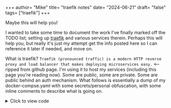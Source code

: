 +++
author= "Mike"
title= "traefik notes"
date= "2024-06-21"
draft= "false"
tags= ["traefik"]
+++

Maybe this will help you!
<!--more-->

I wanted to take some time to document the work I've finally marked off the TODO list; setting up [traefik](https://github.com/traefik/traefik) and various services therein. Perhaps this will help you, but really it's just my attempt get the info posted here so I can reference it later if needed, and move on.

What is traefik? `Traefik (pronounced traffic) is a modern HTTP reverse proxy and load balancer that makes deploying microservices easy.` <-- ripped from github page. I'm using it to host my services (including this page you're reading now). Some are public, some are private. Some are public behind an auth mechanism. What follows is essentially a dump of my docker-compse.yaml with some secrets/personal obfuscation, with some inline comments to describe what is going on.

<details>
  <summary>Click to view code</summary>
  <pre>
  ```yaml
version: '3.8'
services:

  traefik:
    image: traefik
    # Enables the web UI and tells Traefik to listen to docker
    container_name: "traefik"
    command:
      - '--api=true'
      - '--api.dashboard=true'
      - '--api.insecure=true'
      - "--providers.docker=true"
      - "--providers.docker.exposedbydefault=false"
      - "--providers.file.directory=/config/"
      - "--providers.file.watch=true"
      - "--entrypoints.websecure.address=:443"
      - "--certificatesresolvers.myresolver.acme.tlschallenge=true"
      - "--certificatesresolvers.myresolver.acme.email=personal@email.com"
      - "--certificatesresolvers.myresolver.acme.storage=/letsencrypt/acme.json"
      - "--log.level=INFO"
      - "--log.filePath=/logs/traefik.log"
      - "--accesslog=true"
      - "--accesslog.filePath=/logs/access.log"
      - "--accesslog.bufferingsize=50"
    ports:
      - "8082:8080"
      - "443:443"
    volumes:
      - "/var/run/docker.sock:/var/run/docker.sock:ro"
      - "./letsencrypt:/letsencrypt"
      - "./logs/:/logs/"
      - "./config/:/config/"
    labels:
      - 'traefik.enable=true'
      - 'traefik.http.routers.api.rule=Host(`traefik.virtualbeck.com`)'
      - 'traefik.http.routers.api.entrypoints=websecure'
      - 'traefik.http.routers.api.service=api@internal'
      - 'traefik.http.routers.api.tls=true'
      - 'traefik.http.routers.api.tls.certresolver=myresolver'
      - 'traefik.http.routers.api.middlewares=authelia@docker'

    depends_on:
      - "authelia"

  authelia:
    # Authentication!
    image: "authelia/authelia:4.38.8"
    container_name: "authelia"
    restart: unless-stopped
    expose:
      - 9091
    volumes:
      - "~/authelia:/config"
    labels:
      - "traefik.enable=true"
      - "traefik.http.routers.authelia.rule=Host(`login.virtualbeck.com`)"
      - "traefik.http.routers.authelia.entrypoints=websecure"
      - "traefik.http.routers.authelia.tls.certresolver=myresolver"
      - "traefik.http.routers.authelia.tls=true"
      - 'traefik.http.middlewares.authelia.forwardAuth.address=http://authelia:9091/api/verify?rd=https://login.virtualbeck.com/'
      - 'traefik.http.middlewares.authelia.forwardAuth.trustForwardHeader=true'
      - 'traefik.http.middlewares.authelia.forwardAuth.authResponseHeaders=Remote-User,Remote-Groups,Remote-Email,Remote-Name'

  virtualbeck_nginx:
    # This blog, how recursive!
    image: nginx:latest
    container_name: virtualbeck_blog
    restart: unless-stopped
    volumes:
      - "~/virtualbeck_blog/public:/usr/share/nginx/html:ro"
    labels:
      - "traefik.enable=true"
      - "traefik.http.routers.virtualbeck_blog.rule=Host(`blog.virtualbeck.com`)"
      - "traefik.http.routers.virtualbeck_blog.entrypoints=websecure"
      - "traefik.http.routers.virtualbeck_blog.tls.certresolver=myresolver"

  whoami:
    # A container that exposes an API to show its IP address
    image: traefik/whoami
    container_name: "whoami"
    labels:
      - "traefik.enable=true"
      - "traefik.http.routers.whoami.rule=Host(`whoami.virtualbeck.com`)"
      - "traefik.http.routers.whoami.entrypoints=websecure"
      - "traefik.http.routers.whoami.tls.certresolver=myresolver"
      - "traefik.http.routers.whoami.middlewares=authelia"

  mini2:
    # VSCode for my mini2 server, /home/linux/ context
    image: lscr.io/linuxserver/code-server:latest
    container_name: "mini2"
    environment:
      - PUID=1000
      - PGID=1000
      - TZ=America/Chicago
    volumes:
      - "/home/linux:/linux"
    ports:
      - 8443:8443
    restart: unless-stopped
    labels:
      - "traefik.enable=true"
      - "traefik.http.routers.mini2.rule=Host(`mini2.virtualbeck.com`)"
      - "traefik.http.routers.mini2.entrypoints=websecure"
      - "traefik.http.routers.mini2.tls.certresolver=myresolver"
      - "traefik.http.routers.mini2.middlewares=authelia"

  #ollama:
  #  # Ollama makes it easy to get up and running with large language models locally.
  #  # Run this docker container on a local server with a gpu, and point open-webui
  #  # at it as the UI

  #  image: ollama/ollama
  #  restart: unless-stopped
  #  ports:
  #    - "11434:11434"
  #  volumes:
  #    - "~/ollama:/root/.ollama"
  #  #deploy:
  #  #  resources:
  #  #    reservations:
  #  #      devices:
  #  #      - driver: nvidia
  #  #        count: 1
  #  #        capabilities: [gpu]

  open-webui:
    image: ghcr.io/open-webui/open-webui:main
    container_name: open-webui
    volumes:
      - "~/open-webui:/app/backend/data"
    ports:
      - 3000:8080
    environment:
      - 'OLLAMA_BASE_URL=http://192.168.1.65:11434' #nixos
      - 'DEFAULT_MODELS=llama3'
    extra_hosts:
      - host.docker.internal:host-gateway
    restart: unless-stopped
    labels:
      - "traefik.enable=true"
      - "traefik.http.routers.ollama.rule=Host(`ollama.virtualbeck.com`)"
      - "traefik.http.routers.ollama.entrypoints=websecure"
      - "traefik.http.routers.ollama.tls.certresolver=myresolver"
      - "traefik.http.routers.ollama.middlewares=authelia"
```
</pre>
</details>
You can also host a service that is running on another local host with the `file` provider context. You just mention that, as I did above, and include a matching config file in the directory specified there. Something like this:

`"--providers.file.directory=/config/"`

This way, you can specify the _correct_ IP:PORT for traefik to use, rather than rely on labels. If you try to specify with labels, you will end up with an IP address assigned by docker within the host machine where traefik is running... which is fine if you don't want things to work. Check this example out:

```
http:
  routers:
    route-to-local-ip:
      rule: "Host(`local-service.virtualbeck.com`)"
      service: route-to-local-ip-service
      priority: 1000
      entryPoints:
        - websecure
      middlewares:
        - authelia@docker
      tls:
        certresolver:
          - myresolver

  services:
    route-to-local-ip-service:
      loadBalancer:
        servers:
          - url: "http://192.168.1.123:5592"
```

That's about it. Thanks for reading, and let me know if you have any questions.
